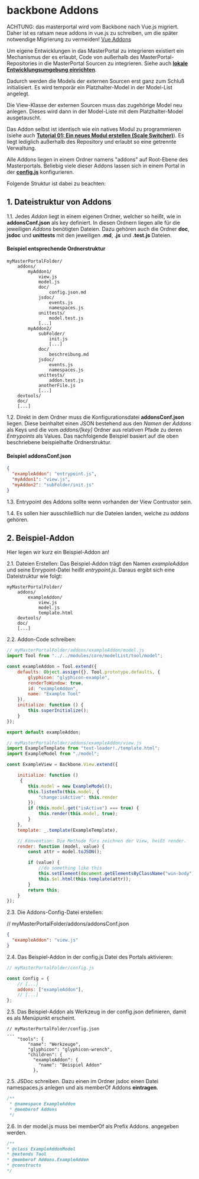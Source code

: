 # backbone Addons #

ACHTUNG: das masterportal wird vom Backbone nach Vue.js migriert. Daher ist es ratsam neue addons in vue.js zu schreiben, um die später notwendige Migrierung zu vermeiden! [Vue Addons]()

Um eigene Entwicklungen in das MasterPortal zu integrieren existiert ein Mechanismus der es erlaubt, Code von außerhalb des MasterPortal-Repositories in die MasterPortal Sourcen zu integrieren. Siehe auch **[lokale Entwicklungsumgebung einrichten](setup-dev.md)**.

Dadurch werden die Models der externen Sourcen erst ganz zum Schluß initialisiert. Es wird temporär ein Platzhalter-Model in der Model-List angelegt.

Die View-Klasse der externen Sourcen muss das zugehörige Model neu anlegen. Dieses wird dann in der Model-Liste mit dem Platzhalter-Model ausgetauscht.

Das Addon selbst ist identisch wie ein natives Modul zu programmieren (siehe auch **[Tutorial 01: Ein neues Modul erstellen (Scale Switcher)](02_tutorial_new_module_scale_switcher.md)**). Es liegt lediglich außerhalb des Repository und erlaubt so eine getrennte Verwaltung.

Alle Addons liegen in einem Ordner namens "addons" auf Root-Ebene des Masterportals. Beliebig viele dieser Addons lassen sich in einem Portal in der **[config.js](config.js.md)** konfigurieren.

Folgende Struktur ist dabei zu beachten:

## 1. Dateistruktur von Addons ##

1.1. Jedes *Addon* liegt in einem eigenen Ordner, welcher so heißt, wie in **addonsConf.json** als key definiert. In diesen Ordnern liegen alle für die jeweiligen *Addons* benötigten Dateien. Dazu gehören auch die Ordner **doc**, **jsdoc** und **unittests** mit den jeweiligen **.md**, **.js** und **.test.js** Dateien.

#### Beispiel entsprechende Ordnerstruktur ####
```
myMasterPortalFolder/
    addons/
        myAddon1/
            view.js
            model.js
            doc/
                config.json.md
            jsdoc/
                events.js
                namespaces.js
            unittests/
                model.test.js
            [...]
        myAddon2/
            subFolder/
                init.js
                [...]
            doc/
                beschreibung.md
            jsdoc/
                events.js
                namespaces.js
            unittests/
                addon.test.js
            anotherFile.js
            [...]
    devtools/
    doc/
    [...]
```

1.2. Direkt in dem Ordner muss die Konfigurationsdatei **addonsConf.json** liegen. Diese beinhaltet einen JSON bestehend aus den *Namen* der *Addons* als Keys und die vom *addons/[key]* Ordner aus relativen Pfade zu deren *Entrypoints* als Values. Das nachfolgende Beispiel basiert auf die oben beschriebene beispielhafte Ordnerstruktur.

#### Beispiel **addonsConf.json** ####
```json
{
  "exampleAddon": "entrypoint.js",
  "myAddon1": "view.js",
  "myAddon2": "subFolder/init.js"
}
```
1.3. Entrypoint des Addons sollte wenn vorhanden der View Contrustor sein.

1.4. Es sollen hier ausschließlich nur die Dateien landen, welche zu *addons* gehören.

## 2. Beispiel-Addon ##

Hier legen wir kurz ein Beispiel-Addon an!

2.1. Dateien Erstellen: Das Beispiel-Addon trägt den Namen *exampleAddon* und seine Enrypoint-Datei heißt *entrypoint.js*. Daraus ergibt sich eine Dateistruktur wie folgt:

```
myMasterPortalFolder/
    addons/
        exampleAddon/
            view.js
            model.js
            template.html
    devtools/
    doc/
    [...]
```

2.2. Addon-Code schreiben:

```js
// myMasterPortalFolder/addons/exampleAddon/model.js
import Tool from "../../modules/core/modelList/tool/model";

const exampleAddon = Tool.extend({
    defaults: Object.assign({}, Tool.prototype.defaults, {
        glyphicon: "glyphicon-example",
        renderToWindow: true,
        id: "exampleAddon",
        name: "Example Tool"
    }),
    initialize: function () {
        this.superInitialize();
    }
});

export default exampleAddon;

```
```js
// myMasterPortalFolder/addons/exampleAddon/view.js
import ExampleTemplate from "text-loader!./template.html";
import ExampleModel from "./model";

const ExampleView = Backbone.View.extend({

    initialize: function ()
     {
        this.model = new ExampleModel();
        this.listenTo(this.model, {
            "change:isActive": this.render
        });
        if (this.model.get("isActive") === true) {
            this.render(this.model, true);
        }
    },
    template: _.template(ExampleTemplate),

    // Konvention: Die Methode fürs zeichnen der View, heißt render.
    render: function (model, value) {
        const attr = model.toJSON();

        if (value) {
            //do something like this
            this.setElement(document.getElementsByClassName("win-body")[0]);
            this.$el.html(this.template(attr));
        }
        return this;
    }
});

```
2.3. Die Addons-Config-Datei erstellen:

// myMasterPortalFolder/addons/addonsConf.json
```json
{
  "exampleAddon": "view.js"
}
```

2.4. Das Beispiel-Addon in der config.js Datei des Portals aktivieren:
```js
// myMasterPortalFolder/config.js

const Config = {
    // [...]
    addons: ["exampleAddon"],
    // [...]
};
```
2.5. Das Beispiel-Addon als Werkzeug in der config.json definieren, damit es als Menüpunkt erscheint.
```
// myMasterPortalFolder/config.json
...
    "tools": {
        "name": "Werkzeuge",
        "glyphicon": "glyphicon-wrench",
        "children": {
          "exampleAddon": {
            "name": "Beispiel Addon"
          },
```

2.5. JSDoc schreiben. Dazu einen im Ordner jsdoc einen Datei namespaces.js anlegen und als memberOf Addons **eintragen**.

```js
/**
 * @namespace ExampleAddon
 * @memberof Addons
 */
```

2.6. In der model.js muss bei memberOf als Prefix Addons. angegeben werden.

```js
/**
* @class ExampleAddonModel
* @extends Tool
* @memberof Addons.ExampleAddon
* @constructs
*/
```
